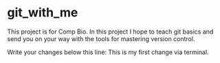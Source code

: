# git_with_me
This project is for Comp Bio.  In this project I hope to teach git basics and send you on your way with the tools for mastering version control.



Write your changes below this line:
This is my first change via terminal.
